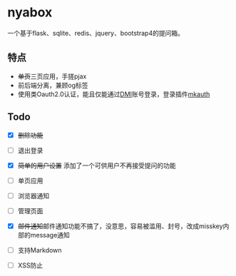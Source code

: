 # nyabox

一个基于flask、sqlite、redis、jquery、bootstrap4的提问箱。

## 特点

* ~~单页~~三页应用，手搓pjax
* 前后端分离，兼顾og标签
* 使用类Oauth2.0认证，能且仅能通过[DMI](https://m.dogcraft.top)账号登录，登录插件[mkauth](https://github.com/ybw2016v/mkauth)

## Todo

- [x] ~~删除功能~~
- [ ] 退出登录
- [x] ~~简单的用户设置~~ 添加了一个可供用户不再接受提问的功能
- [ ] 单页应用
- [ ] 浏览器通知
- [ ] 管理页面
- [x] ~~邮件通知~~邮件通知功能不搞了，没意思，容易被滥用、封号，改成misskey内部的message通知
- [ ] 支持Markdown
- [ ] XSS防止

